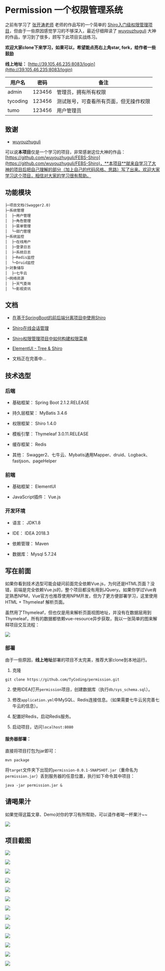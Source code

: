 # Permission 一个权限管理系统

之前有学习了 [张开涛老师](https://jinnianshilongnian.iteye.com/blog/2018936) 老师的作品写的一个简单的 [Shiro入门级权限管理项目](https://github.com/TyCoding/shiro)，但由于一些原因感觉学习的不够深入，最近仔细拜读了 [wuyouzhuguli](https://github.com/wuyouzhuguli) 大神的作品，学习到了很多，顾写下此项目实战练习。 

**欢迎大家clone下来学习，如果可以，希望能点亮右上角star, fork，给作者一些鼓励**

**线上地址：** [http://39.105.46.235:8083/login](http://39.105.46.235:8083/login)

| 用户名 | 密码 | 备注 |
| --- | --- | --- |
| admin | 123456 | 管理员，拥有所有权限 |
| tycoding | 123456 | 测试账号，可查看所有页面，但无操作权限 |
| tumo | 123456 | 用户管理员 |

## 致谢

* [wuyouzhuguli](https://github.com/wuyouzhuguli) 

可以说**本项目**仅是一个学习的项目，非常感谢这位大神的作品：[https://github.com/wuyouzhuguli/FEBS-Shiro](https://github.com/wuyouzhuguli/FEBS-Shiro)，**本项目**就来自学习了大神的项目后把自己理解的部分（加上自己的代码风格、思路）写了出来。欢迎大家学习这个项目，相信对大家的学习很有帮助。

## 功能模块

```
├─项目文档(Swagger2.0)
├─系统管理
│  ├─用户管理
│  ├─角色管理
│  ├─菜单管理
│  └─部门管理
├─系统监控
│  ├─在线用户
│  ├─登录日志
│  ├─系统日志
│  ├─Redis监控
│  └─Druid监控
├─对象储存
│  ├─七牛云
│─网络资源
│  ├─天气查询
│  └─影视资讯
```

## 文档 

* [在基于SpringBoot的前后端分离项目中使用Shiro](https://tycoding.cn/2019/01/25/springboot-shiro/)

* [Shiro在线会话管理](https://tycoding.cn/2019/02/16/54-shiro-session/)

* [Shiro权限管理项目中如何构建权限菜单](https://tycoding.cn/2019/01/30/shiro-tree/)

* [ElementUI - Tree & Shiro](https://tycoding.cn/2019/02/16/53-shiro-tree2-md/)

* 文档正在完善中...

## 技术选型

### 后端

* 基础框架： Spring Boot 2.1.2.RELEASE

* 持久层框架： MyBatis 3.4.6 

* 权限框架： Shiro 1.4.0

* 模板引擎： Thymeleaf 3.0.11.RELEASE

* 缓存框架： Redis 

* 其他： Swagger2、七牛云、Mybatis通用Mapper、druid、Logback、fastjson、pageHelper

### 前端

* 基础框架： ElementUI

* JavaScript插件： Vue.js

### 开发环境

* 语言： JDK1.8

* IDE： IDEA 2018.3

* 依赖管理： Maven

* 数据库： Mysql 5.7.24

## 写在前面

如果你看到技术选型可能会疑问前面完全依赖Vue.js，为何还是HTML页面？没错，前端是完全依赖Vue.js的，整个项目都没有用到JQuery。如果你学过Vue肯定熟悉NPM，Vue官方也推荐使用NPM开发，但为了更方便部署学习，这里使用HTML + Thymeleaf 解析页面。

虽然用了Thymeleaf，但也仅是用来解析页面视图地址，并没有在数据层用到Thymeleaf，所有的数据都依赖vue-resource异步获取，我以一张简单的图来解释项目交互流程：

![](http://cdn.tycoding.cn/20190315204846.png)

### 部署

由于一些原因，**线上地址**部署的项目不太完美，推荐大家clone到本地运行。

1. 克隆

```
git clone https://github.com/TyCoding/permission.git
```

2. 使用IDEA打开`permission`项目，创建数据库（执行`db/sys_schema.sql`）。

3. 修改`application.yml`中MySQL、Redis连接信息。（如果需要七牛云另完善七牛云的信息）。

4. 配置好Redis，启动Redis服务。

5. 启动项目，访问`localhost:8080`

#### 服务器部署：

直接将项目打包为jar即可：

```
mvn package
```

将`target`文件夹下出现的`permission-0.0.1-SNAPSHOT.jar`（重命名为`permission.jar`）丢到服务器的任意位置，执行如下命令其中项目：

```
java -jar permission.jar &
```

## 请喝果汁

如果觉得这篇文章、Demo对你的学习有所帮助，可以请作者喝一杯果汁~~

![](https://www.tycoding.cn/images/wechat.png)

## 项目截图

![](doc/1.png)

![](doc/2.png)

![](doc/3.png)

![](doc/4.png)

![](doc/5.png)

![](doc/6.png)

![](doc/7.png)

![](doc/8.png)

![](doc/9.png)

![](doc/10.png)

![](doc/11.png)

![](doc/12.png)

![](doc/13.png)


